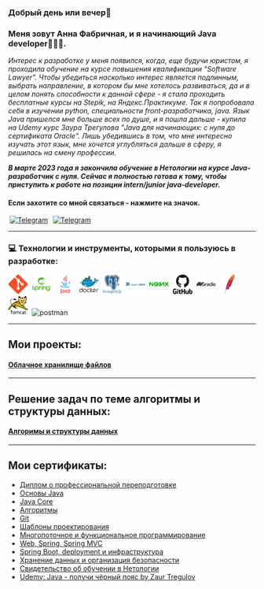 ### Добрый день или вечер👋
### Меня зовут Анна Фабричная, и я начинающий Java developer👩🏻‍💻.
*Интерес к разработке у меня появился, когда, еще будучи юристом, я проходила обучение на курсе повышения квалификации "Software Lawyer". Чтобы убедиться насколько  интерес является подлинным, выбрать направление, в котором бы мне хотелось развиваться, да и в целом понять способности к данной сфере - я стала проходить бесплатные курсы на Stepik, на Яндекс.Практикуме. Так я попробовала себя в изучении python, специальности front-разработчика, java. Язык Java пришелся мне больше всех по душе, и я пошла дальше - купила на Udemy курс Заура Трегулова "Java для начинающих: с нуля до сертификата Oracle". Лишь убедившись в том, что мне интересно изучать этот язык, мне хочется углубляться дальше в сферу, я решилась на смену профессии.* 

***В марте 2023 года я закончила обучение в Нетологии на курсе Java-разработчик с нуля. Сейчас я полностью готова к тому, чтобы приступить к работе на позиции intern/junior java-developer.***

#### Если захотите со мной связаться - нажмите на значок. 

[<image alt="Telegram" width="40" hspace="3" src="https://github.com/alfa-prime/alfa-prime/blob/main/img/telegram.svg"/>](https://t.me/Soloncemio)
[<image alt="Telegram" width="40" hspace="3" src="https://www.svgrepo.com/show/484995/email-part-2.svg"/>](mailto:fabrichnaya.anna@bk.ru)

---
### 💻 Технологии и инструменты, которыми я пользуюсь в разработке:
<div>
  <img src="https://github.com/devicons/devicon/blob/master/icons/git/git-original.svg" title="git" alt="git" width="40" height="40"/>&nbsp
  <img src="https://github.com/devicons/devicon/blob/master/icons/spring/spring-original-wordmark.svg" title="spring" alt="spring" width="40" height="40"/>&nbsp
  <img src="https://github.com/devicons/devicon/blob/master/icons/java/java-original-wordmark.svg" title="java" alt="java" width="40" height="40"/>&nbsp
  <img src="https://github.com/devicons/devicon/blob/master/icons/docker/docker-original-wordmark.svg" title="docker" alt="docker" width="40" height="40"/>&nbsp
  <img src="https://github.com/devicons/devicon/blob/master/icons/postgresql/postgresql-plain-wordmark.svg" title="postgresql" alt="postgresql" width="40" height="40"/>&nbsp
  <img src="https://github.com/devicons/devicon/blob/master/icons/intellij/intellij-original-wordmark.svg" title="intellij IDEA" alt="intellij IDEA" width="40" height="40"/>&nbsp
  <img src="https://github.com/devicons/devicon/blob/master/icons/nginx/nginx-original.svg" title="nginx" alt="nginx" width="40" height="40"/>&nbsp
  <img src="https://github.com/devicons/devicon/blob/master/icons/github/github-original-wordmark.svg" title="github" alt="github" width="40" height="40"/>&nbsp
  <img src="https://github.com/devicons/devicon/blob/master/icons/gradle/gradle-plain-wordmark.svg" title="gradle" alt="gradle" width="40" height="40"/>&nbsp;
  <img src="https://github.com/devicons/devicon/blob/master/icons/apache/apache-original.svg" title="Apache maven" alt="Apache maven" width="40" height="40"/>&nbsp;
  <img src="https://github.com/devicons/devicon/blob/master/icons/tomcat/tomcat-original-wordmark.svg" title="tomcat" alt="tomcat" width="40" height="40"/>&nbsp;
  <img src="https://www.svgrepo.com/show/354202/postman-icon.svg" title="postman" alt="postman" width="40" height="40"/>&nbsp;
 </div>

---
## Мои проекты:
#### [Облачное хранилище файлов](https://github.com/SolonceNew/Netology_Diploma) 

---
## Решение задач по теме алгоритмы и структуры данных:
#### [Алгоримы и структуры данных](https://github.com/SolonceNew/Algorithms/tree/main)

---
## Мои сертификаты:
* [Диплом о профессиональной переподготовке](https://github.com/SolonceNew/Certificates/blob/main/Диплом%20о%20профессиональной%20переподготовке.pdf)
* [Основы Java](https://github.com/SolonceNew/Certificates/blob/main/Основы%20Java.pdf)
* [Java Core](https://github.com/SolonceNew/Certificates/blob/main/Java%20Core.pdf)
* [Алгоритмы](https://github.com/SolonceNew/Certificates/blob/main/Алгоритмы.pdf)
* [Git](https://github.com/SolonceNew/Certificates/blob/main/git.pdf)
* [Шаблоны проектирования](https://github.com/SolonceNew/Certificates/blob/main/Шаблоны%20проектирования.pdf)
* [Многопоточное и функциональное программирование](https://github.com/SolonceNew/Certificates/blob/main/Многопоточное%20и%20функциональное%20программирование.pdf)
* [Web, Spring, Spring MVC](https://github.com/SolonceNew/Certificates/blob/main/Web%2C%20Spring%20%26%20MVC.pdf)
* [Spring Boot, deployment и инфраструктура](https://github.com/SolonceNew/Certificates/blob/main/Spring%20boot%2C%20deployment%20и%20инфраструктура.pdf)
* [Хранение данных и организация безопасности](https://github.com/SolonceNew/Certificates/blob/main/Хранение%20данных%20и%20оранизация%20безопасности.pdf)
* [Cвидетельство об обучении в Нетологии](https://github.com/SolonceNew/Certificates/blob/main/Свидетельство%20об%20обучении.pdf)
* [Udemy: Java - получи чёрный пояс by Zaur Tregulov](https://github.com/SolonceNew/Certificates/blob/main/Java-получи%20чёрный%20пояс.jpg)
